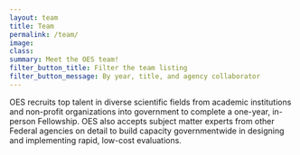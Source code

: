 ```yaml
---
layout: team
title: Team
permalink: /team/
image:
class:
summary: Meet the OES team!
filter_button_title: Filter the team listing
filter_button_message: By year, title, and agency collaborator
---
```


OES recruits top talent in diverse scientific fields from academic institutions and non-profit organizations into government to complete a one-year, in-person Fellowship. OES also accepts subject matter experts from other Federal agencies on detail to build capacity governmentwide in designing and implementing rapid, low-cost evaluations.
